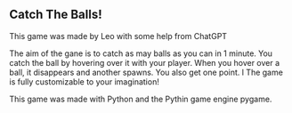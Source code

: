 Catch The Balls!
----------
This game was made by Leo with some help from ChatGPT

The aim of the gane is to catch as may balls as you can in 1 minute. You catch the ball by hovering over it with your player. When you hover over a ball, it disappears and another spawns. You also get one point.
l
The game is fully customizable to your imagination!

This game was made with Python and the Pythin game engine pygame.